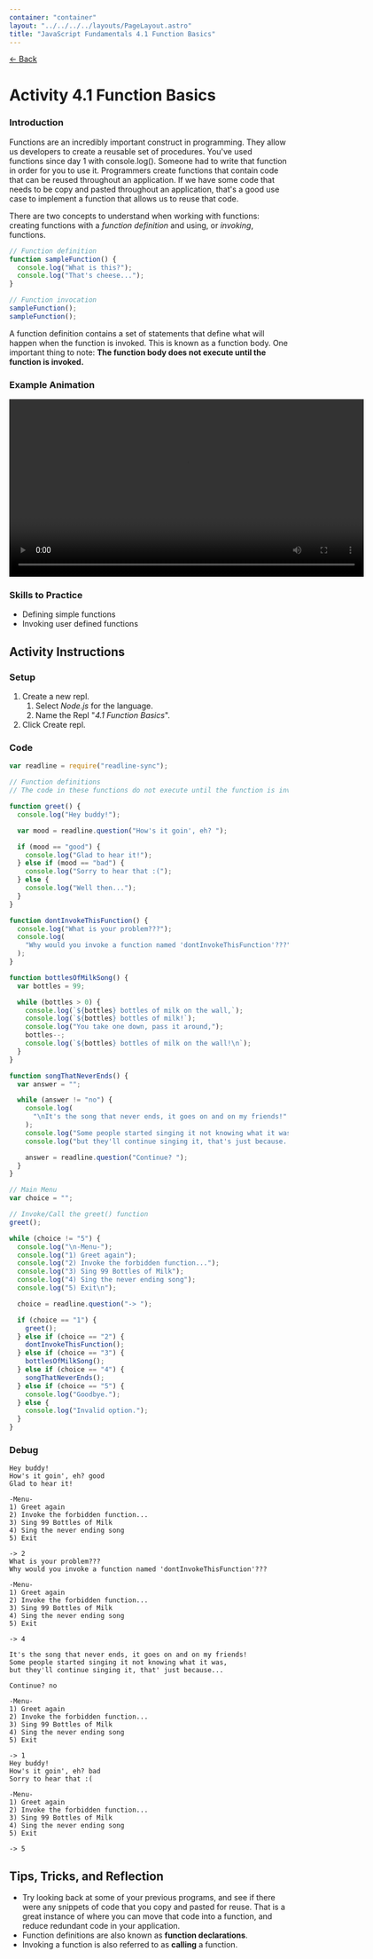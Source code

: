 ```yaml
---
container: "container"
layout: "../../../../layouts/PageLayout.astro"
title: "JavaScript Fundamentals 4.1 Function Basics"
---
```


[← Back](/comp-sci/javascript/)

# Activity 4.1 Function Basics

### Introduction

Functions are an incredibly important construct in programming. They allow us developers to create a reusable set of procedures. You've used functions since day 1 with console.log(). Someone had to write that function in order for you to use it. Programmers create functions that contain code that can be reused throughout an application. If we have some code that needs to be copy and pasted throughout an application, that's a good use case to implement a function that allows us to reuse that code.

There are two concepts to understand when working with functions: creating functions with a _function definition_ and using, or _invoking_, functions.

```js
// Function definition
function sampleFunction() {
  console.log("What is this?");
  console.log("That's cheese...");
}

// Function invocation
sampleFunction();
sampleFunction();
```

A function definition contains a set of statements that define what will happen when the function is invoked. This is known as a function body. One important thing to note: **The function body does not execute until the function is invoked.**

### Example Animation

<video src="/assets/video/javascript/function-animation-basic.mp4" width="640" controls></video>

### Skills to Practice

- Defining simple functions
- Invoking user defined functions

## Activity Instructions

### Setup

1. Create a new repl.
   1. Select _Node.js_ for the language.
   2. Name the Repl "_4.1 Function Basics_".
2. Click Create repl.

### Code

```javascript
var readline = require("readline-sync");

// Function definitions
// The code in these functions do not execute until the function is invoked.

function greet() {
  console.log("Hey buddy!");

  var mood = readline.question("How's it goin', eh? ");

  if (mood == "good") {
    console.log("Glad to hear it!");
  } else if (mood == "bad") {
    console.log("Sorry to hear that :(");
  } else {
    console.log("Well then...");
  }
}

function dontInvokeThisFunction() {
  console.log("What is your problem???");
  console.log(
    "Why would you invoke a function named 'dontInvokeThisFunction'???"
  );
}

function bottlesOfMilkSong() {
  var bottles = 99;

  while (bottles > 0) {
    console.log(`${bottles} bottles of milk on the wall,`);
    console.log(`${bottles} bottles of milk!`);
    console.log("You take one down, pass it around,");
    bottles--;
    console.log(`${bottles} bottles of milk on the wall!\n`);
  }
}

function songThatNeverEnds() {
  var answer = "";

  while (answer != "no") {
    console.log(
      "\nIt's the song that never ends, it goes on and on my friends!"
    );
    console.log("Some people started singing it not knowing what it was,");
    console.log("but they'll continue singing it, that's just because...\n");

    answer = readline.question("Continue? ");
  }
}

// Main Menu
var choice = "";

// Invoke/Call the greet() function
greet();

while (choice != "5") {
  console.log("\n-Menu-");
  console.log("1) Greet again");
  console.log("2) Invoke the forbidden function...");
  console.log("3) Sing 99 Bottles of Milk");
  console.log("4) Sing the never ending song");
  console.log("5) Exit\n");

  choice = readline.question("-> ");

  if (choice == "1") {
    greet();
  } else if (choice == "2") {
    dontInvokeThisFunction();
  } else if (choice == "3") {
    bottlesOfMilkSong();
  } else if (choice == "4") {
    songThatNeverEnds();
  } else if (choice == "5") {
    console.log("Goodbye.");
  } else {
    console.log("Invalid option.");
  }
}
```

### Debug

```
Hey buddy!
How's it goin', eh? good
Glad to hear it!

-Menu-
1) Greet again
2) Invoke the forbidden function...
3) Sing 99 Bottles of Milk
4) Sing the never ending song
5) Exit

-> 2
What is your problem???
Why would you invoke a function named 'dontInvokeThisFunction'???

-Menu-
1) Greet again
2) Invoke the forbidden function...
3) Sing 99 Bottles of Milk
4) Sing the never ending song
5) Exit

-> 4

It's the song that never ends, it goes on and on my friends!
Some people started singing it not knowing what it was,
but they'll continue singing it, that' just because...

Continue? no

-Menu-
1) Greet again
2) Invoke the forbidden function...
3) Sing 99 Bottles of Milk
4) Sing the never ending song
5) Exit

-> 1
Hey buddy!
How's it goin', eh? bad
Sorry to hear that :(

-Menu-
1) Greet again
2) Invoke the forbidden function...
3) Sing 99 Bottles of Milk
4) Sing the never ending song
5) Exit

-> 5
```

## Tips, Tricks, and Reflection

- Try looking back at some of your previous programs, and see if there were any snippets of code that you copy and pasted for reuse. That is a great instance of where you can move that code into a function, and reduce redundant code in your application.
- Function definitions are also known as **function declarations**.
- Invoking a function is also referred to as **calling** a function.
